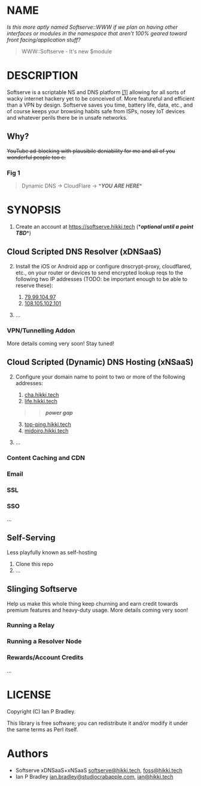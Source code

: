 # NAME
*Is this more aptly named Softserve::WWW if we plan on having other
interfaces or modules in the namespace that aren't 100% geared toward
front facing/application stuff?*
>WWW::Softserve - It's new $module

# DESCRIPTION
Softserve is a scriptable NS and DNS platform [[1]](#fig-1) allowing
for all sorts of wacky internet hackery yet to be conceived of. More featureful and efficient than a VPN by design. Softserve saves you time, battery life, data, etc., and of course keeps your browsing habits safe from ISPs, nosey IoT devices and whatever perils there be in unsafe networks.

## Why?
~~YouTube ad-blocking with plausibile deniability for me and all of you
wonderful people too c:~~

### Fig 1
>Dynamic DNS -> CloudFlare -> \****YOU ARE HERE***\*

# SYNOPSIS
1. Create an account at https://softserve.hikki.tech (\****optional
until a point TBD***\*)

## Cloud Scripted DNS Resolver (xDNSaaS)
2. Install the iOS or Android app or configure dnscrypt-proxy,
cloudflared, etc., on your router or devices to send encrypted lookup
reqs to the following two IP addresses (TODO: be important enough to be
able to reserve these):

    1. [79.99.104.97](79.99.104.97)
    2. [108.105.102.101](108.105.102.101)
    
3. ...

### VPN/Tunnelling Addon
More details coming very soon! Stay tuned!

## Cloud Scripted (Dynamic) DNS Hosting (xNSaaS)
2. Configure your domain name to point to two or more of the following
addresses:

    1. [cha.hikki.tech](cha.hikki.tech)
    2. [life.hikki.tech](life.hikki.tech)
    >> ***power gap***
    3. [top-ping.hikki.tech](top-ping.hikki-tech)
    4. [midoiro.hikki.tech](midoiro.hikki-tech)

3. ...

### Content Caching and CDN

### Email

### SSL

### SSO
...

## Self-Serving
Less playfully known as self-hosting

1. Clone this repo
2. ...

## Slinging Softserve
Help us make this whole thing keep churning and earn credit towards premium features and heavy-duty usage. More details coming very soon!

### Running a Relay

### Running a Resolver Node

### Rewards/Account Credits
...

# LICENSE
Copyright (C) Ian P Bradley.

This library is free software; you can redistribute it and/or modify
it under the same terms as Perl itself.

# Authors
- Softserve xDNSaaS+xNSaaS <softserve@hikki.tech>, <foss@hikki.tech>
- Ian P Bradley <ian.bradley@studiocrabapple.com>, <ian@hikki.tech>
